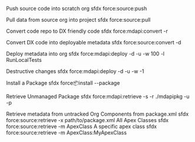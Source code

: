 Push source  code into scratch org
    sfdx force:source:push

Pull data from source org into project
    sfdx force:source:pull

Convert code repo to DX friendly code
    sfdx force:mdapi:convert -r <rootFolder>

Convert DX code into deployable metadata
    sfdx force:source:convert -d <casesaleforce>

Deploy metadata into org
    sfdx force:mdapi:deploy -d <mdapioutput/> -u <MyTP> -w 100 -l RunLocalTests

Destructive changes
    sfdx force:mdapi:deploy -d <destruct> -u <CITest> -w -1

Install a Package
    sfdx force:package:install --package <packageId>

Retrieve Unmanaged Package
    sfdx force:mdapi:retrieve -s -r ./mdapipkg -u <username> -p <package name>

Retrieve metadata from untracked Org
    Components from package.xml
        sfdx force:source:retrieve -x path/to/package.xml
    All Apex Classes
        sfdx force:source:retrieve -m ApexClass
    A specific apex class
        sfdx force:source:retrieve -m ApexClass:MyApexClass
